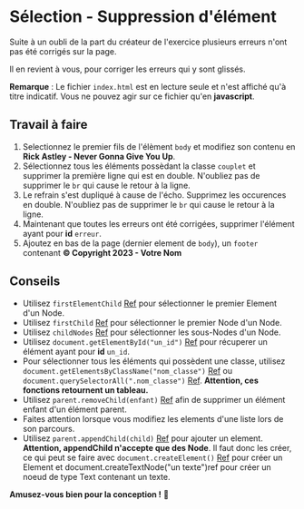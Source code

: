 # Sélection - Suppression d'élément

Suite à un oubli de la part du créateur de l'exercice plusieurs erreurs n'ont pas été corrigés sur la page.

Il en revient à vous, pour corriger les erreurs qui y sont glissés.

**Remarque** : Le fichier `index.html` est en lecture seule et n'est affiché qu'à titre indicatif. Vous ne pouvez agir sur ce fichier qu'en **javascript**.

## Travail à faire

1. Selectionnez le premier fils de l'élèment `body` et modifiez son contenu en **Rick Astley - Never Gonna Give You Up**.
2. Sélectionnez tous les éléments possèdant la classe `couplet` et supprimer la première ligne qui est en double.  N'oubliez pas de supprimer le `br` qui cause le retour à la ligne.
3. Le refrain s'est dupliqué à cause de l'écho. Supprimez les occurences en double.
N'oubliez pas de supprimer le `br` qui cause le retour à la ligne.
4. Maintenant que toutes les erreurs ont été corrigées, supprimer l'élément ayant pour **id** `erreur`.
5. Ajoutez en bas de la page (dernier element de `body`), un `footer` contenant **© Copyright 2023 - Votre Nom**

## Conseils

- Utilisez `firstElementChild` [Ref](https://developer.mozilla.org/fr/docs/Web/API/ParentNode/firstElementChild) pour sélectionner le premier Element d'un Node.
- Utilisez `firstChild` [Ref](https://developer.mozilla.org/fr/docs/Web/API/Node/firstChild) pour sélectionner le premier Node d'un Node.
- Utilisez `childNodes` [Ref](https://developer.mozilla.org/fr/docs/Web/API/Node/childNodes) pour sélectionner les sous-Nodes d'un Node.
- Utilisez `document.getElementById("un_id")` [Ref](https://developer.mozilla.org/fr/docs/Web/API/Document/getElementById) pour récuperer un élément ayant pour **id** `un_id`.
- Pour sélectionner tous les éléments qui possèdent une classe, utilisez `document.getElementsByClassName("nom_classe")` [Ref](https://developer.mozilla.org/fr/docs/Web/API/Element/getElementsByClassName) ou `document.querySelectorAll(".nom_classe")` [Ref](https://developer.mozilla.org/fr/docs/Web/API/Document/querySelectorAll).  **Attention, ces fonctions retournent un tableau.**
- Utilisez `parent.removeChild(enfant)` [Ref](https://developer.mozilla.org/fr/docs/Web/API/Node/removeChild) afin de supprimer un élément enfant d'un élément parent.
- Faites attention lorsque vous modifiez les elements d'une liste lors de son parcours.
- Utilisez `parent.appendChild(child)` [Ref](https://developer.mozilla.org/fr/docs/Web/API/Document/createElement) pour ajouter un element.  **Attention, appendChild n'accepte que des Node**.  Il faut donc les créer, ce qui peut se faire avec `document.createElement()` [Ref](https://developer.mozilla.org/fr/docs/Web/API/Document/createTextNode) pour créer un Element et document.createTextNode("un texte")ref pour créer un noeud de type Text contenant un texte.

**Amusez-vous bien pour la conception !** 🚀
